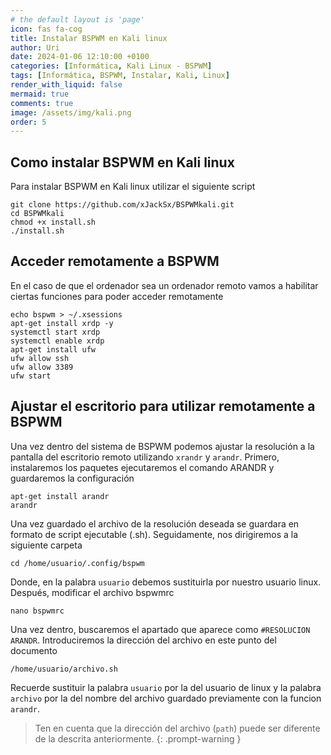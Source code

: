 ```yaml
---
# the default layout is 'page'
icon: fas fa-cog
title: Instalar BSPWM en Kali linux
author: Uri
date: 2024-01-06 12:10:00 +0100
categories: [Informática, Kali Linux - BSPWM]
tags: [Informática, BSPWM, Instalar, Kali, Linux]
render_with_liquid: false
mermaid: true
comments: true
image: /assets/img/kali.png
order: 5
---
```


## Como instalar BSPWM en Kali linux

Para instalar BSPWM en Kali linux utilizar el siguiente script

```
git clone https://github.com/xJackSx/BSPWMkali.git
cd BSPWMkali
chmod +x install.sh
./install.sh
```

## Acceder remotamente a BSPWM

En el caso de que el ordenador sea un ordenador remoto vamos a habilitar ciertas funciones para poder acceder remotamente

```
echo bspwm > ~/.xsessions 
apt-get install xrdp -y 
systemctl start xrdp 
systemctl enable xrdp 
apt-get install ufw 
ufw allow ssh
ufw allow 3389 
ufw start 
```

## Ajustar el escritorio para utilizar remotamente a BSPWM

Una vez dentro del sistema de BSPWM podemos ajustar la resolución a la pantalla del escritorio remoto utilizando `xrandr` y `arandr`. Primero, instalaremos los paquetes ejecutaremos el comando ARANDR y guardaremos la configuración

```
apt-get install arandr
arandr
```

Una vez guardado el archivo de la resolución deseada se guardara en formato de script ejecutable (.sh). Seguidamente, nos dirigiremos a la siguiente carpeta

```
cd /home/usuario/.config/bspwm
```
Donde, en la palabra `usuario` debemos sustituirla por nuestro usuario linux. Después, modificar el archivo bspwmrc

```
nano bspwmrc
```
Una vez dentro, buscaremos el apartado que aparece como `#RESOLUCION ARANDR`. Introduciremos la dirección del archivo en este punto del documento

```
/home/usuario/archivo.sh
```
Recuerde sustituir la palabra `usuario` por la del usuario de linux y la palabra `archivo` por la del nombre del archivo guardado previamente con la funcion `arandr`.

> Ten en cuenta que la dirección del archivo (`path`) puede ser diferente de la descrita anteriormente.
{: .prompt-warning }

